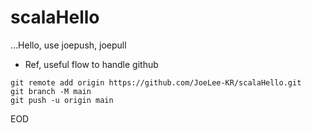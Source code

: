 # scalaHello

...Hello, use joepush, joepull
- Ref, useful flow to handle github
```
git remote add origin https://github.com/JoeLee-KR/scalaHello.git
git branch -M main
git push -u origin main
```

EOD


